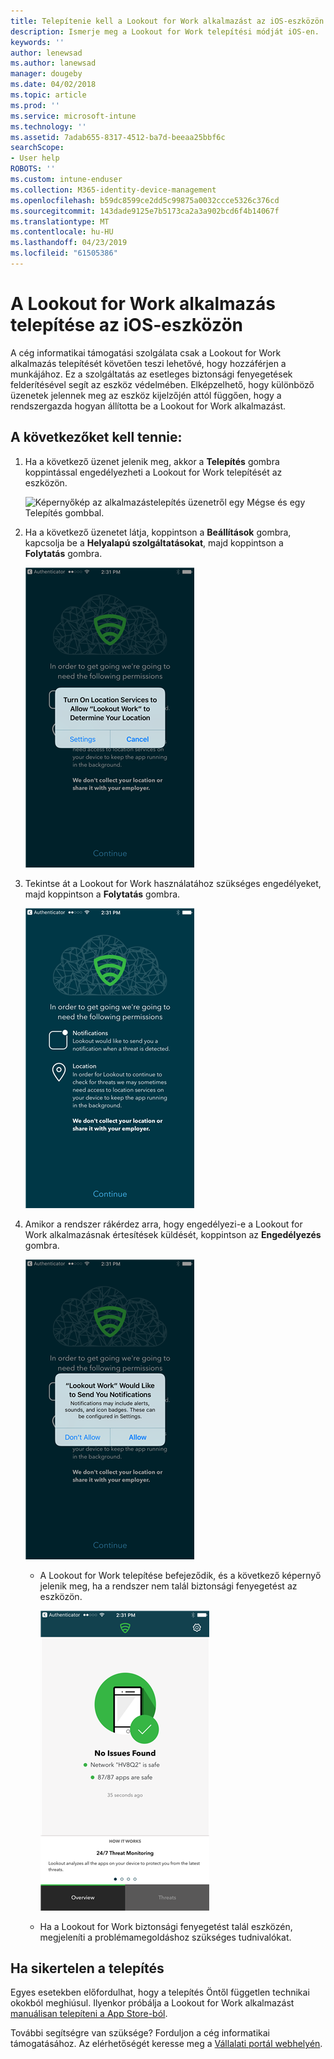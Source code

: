 ```yaml
---
title: Telepítenie kell a Lookout for Work alkalmazást az iOS-eszközön | Microsoft Docs
description: Ismerje meg a Lookout for Work telepítési módját iOS-en.
keywords: ''
author: lenewsad
ms.author: lanewsad
manager: dougeby
ms.date: 04/02/2018
ms.topic: article
ms.prod: ''
ms.service: microsoft-intune
ms.technology: ''
ms.assetid: 7adab655-8317-4512-ba7d-beeaa25bbf6c
searchScope:
- User help
ROBOTS: ''
ms.custom: intune-enduser
ms.collection: M365-identity-device-management
ms.openlocfilehash: b59dc8599ce2dd5c99875a0032ccce5326c376cd
ms.sourcegitcommit: 143dade9125e7b5173ca2a3a902bcd6f4b14067f
ms.translationtype: MT
ms.contentlocale: hu-HU
ms.lasthandoff: 04/23/2019
ms.locfileid: "61505386"
---
```

# <a name="install-lookout-for-work-on-your-ios-device"></a>A Lookout for Work alkalmazás telepítése az iOS-eszközön


A cég informatikai támogatási szolgálata csak a Lookout for Work alkalmazás telepítését követően teszi lehetővé, hogy hozzáférjen a munkájához. Ez a szolgáltatás az esetleges biztonsági fenyegetések felderítésével segít az eszköz védelmében. Elképzelhető, hogy különböző üzenetek jelennek meg az eszköz kijelzőjén attól függően, hogy a rendszergazda hogyan állította be a Lookout for Work alkalmazást.


## <a name="what-you-need-to-do"></a>A következőket kell tennie:

1.  Ha a következő üzenet jelenik meg, akkor a **Telepítés** gombra koppintással engedélyezheti a Lookout for Work telepítését az eszközön.

      ![Képernyőkép az alkalmazástelepítés üzenetről egy Mégse és egy Telepítés gombbal.](/intune-user-help/media/ios-mts-install-app-request-after-1804.png)

2. Ha a következő üzenetet látja, koppintson a **Beállítások** gombra, kapcsolja be a **Helyalapú szolgáltatásokat**, majd koppintson a **Folytatás** gombra.

      ![Koppintson a Beállítások, majd a Helyalapú szolgáltatások gombra](./media/ios-lfw-allow-location-services.png)

3. Tekintse át a Lookout for Work használatához szükséges engedélyeket, majd koppintson a **Folytatás** gombra.

      ![sikeresen létrejött a kapcsolat a Lookout for Workhöz](./media/ios-lfw-permissions-lookout-needs.png)

4. Amikor a rendszer rákérdez arra, hogy engedélyezi-e a Lookout for Work alkalmazásnak értesítések küldését, koppintson az **Engedélyezés** gombra.

     ![Koppintson a Beállítások, majd a Helyalapú szolgáltatások gombra](./media/ios-lfw-allow-notifications.png)

   * A Lookout for Work telepítése befejeződik, és a következő képernyő jelenik meg, ha a rendszer nem talál biztonsági fenyegetést az eszközön.

     ![A Lookout for Work nem talált biztonsági fenyegetést](./media/ios-lfw-no-threats-found.png)

   * Ha a Lookout for Work biztonsági fenyegetést talál eszközén, megjeleníti a problémamegoldáshoz szükséges tudnivalókat.

## <a name="if-the-installation-doesnt-work"></a>Ha sikertelen a telepítés

Egyes esetekben előfordulhat, hogy a telepítés Öntől független technikai okokból meghiúsul. Ilyenkor próbálja a Lookout for Work alkalmazást [manuálisan telepíteni a App Store-ból](https://itunes.apple.com/app/lookout-for-work/id997193468).

További segítségre van szüksége? Forduljon a cég informatikai támogatásához. Az elérhetőségét keresse meg a [Vállalati portál webhelyén](https://go.microsoft.com/fwlink/?linkid=2010980).

